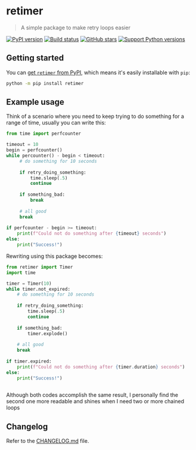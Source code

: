 # retimer

 > A simple package to make retry loops easier

[![PyPI version][pypi-image]][pypi-url]
[![Build status][build-image]][build-url]
[![GitHub stars][stars-image]][stars-url]
[![Support Python versions][versions-image]][versions-url]



## Getting started

You can [get `retimer` from PyPI](https://pypi.org/project/retimer),
which means it's easily installable with `pip`:

```bash
python -m pip install retimer
```




## Example usage
Think of a scenario where you need to keep trying to do something for a range of time, usually you can write this:

```python
from time import perfcounter

timeout = 10
begin = perfcounter()
while percounter() - begin < timeout:
     # do something for 10 seconds
     
     if retry_doing_something:
         time.sleep(.5)
         continue
         
     if something_bad:
         break
         
     # all good
     break
     
if perfcounter - begin >= timeout:
    print(f"Could not do something after {timeout} seconds")
else:
    print("Success!")
```


Rewriting using this package becomes:
```python
from retimer import Timer
import time

timer = Timer(10)
while timer.not_expired:
    # do something for 10 seconds
    
    if retry_doing_something:
        time.sleep(.5)
        continue
        
    if something_bad:
        timer.explode()
    
    # all good
    break
    
if timer.expired:
    print(f"Could not do something after {timer.duration} seconds")
else:
    print("Success!")
    
```

Although both codes accomplish the same result, I personally find the second one more readable and shines when I need two or more chained loops

## Changelog

Refer to the [CHANGELOG.md](https://github.com/henriquelino/retimer/blob/main/CHANGELOG.md) file.



<!-- Badges -->

[pypi-image]: https://img.shields.io/pypi/v/retimer
[pypi-url]: https://pypi.org/project/retimer/

[build-image]: https://github.com/henriquelino/retimer/actions/workflows/build.yaml/badge.svg
[build-url]: https://github.com/henriquelino/retimer/actions/workflows/build.yaml

[stars-image]: https://img.shields.io/github/stars/henriquelino/retimer
[stars-url]: https://github.com/henriquelino/retimer

[stars-image]: https://img.shields.io/github/stars/henriquelino/retimer
[stars-url]: https://github.com/henriquelino/retimer

[versions-image]: https://img.shields.io/pypi/pyversions/retimer
[versions-url]: https://pypi.org/project/retimer/

